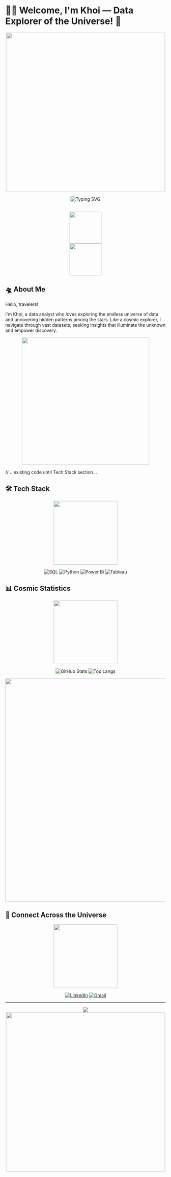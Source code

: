 # 👨‍🚀 Welcome, I'm Khoi — Data Explorer of the Universe! 🚀

<div align="center">
  <img src="https://media.giphy.com/media/l3vR85PnGsBwu1PFK/giphy.gif" width="500">
  
  ![Typing SVG](https://readme-typing-svg.herokuapp.com?font=Fira+Code&pause=1000&color=00F7FF&random=false&width=435&lines=Data+Analyst+exploring+the+data+universe;Building+insights+across+the+galaxies+✨;Converting+data+into+cosmic+stories+🌌)

  <br>
  <img src="https://media.giphy.com/media/WUlplcMpOCEmTGBtBW/giphy.gif" width="100">
</div>

<div align="center">
  <img src="https://raw.githubusercontent.com/gist/theAdityaNVS/f5b585d1082da2dffffea32434f37956/raw/7f9552d0a179b4f84059259fa878199e369b069c/GitHub-Star.gif" width="100">
</div>

## 🛸 About Me
Hello, travelers!

I'm Khoi, a data analyst who loves exploring the endless universe of data and uncovering hidden patterns among the stars. Like a cosmic explorer, I navigate through vast datasets, seeking insights that illuminate the unknown and empower discovery.

<div align="center">
  <img src="https://media.giphy.com/media/xT9IgzoKnwFNmISR8I/giphy.gif" width="400">
</div>

// ...existing code until Tech Stack section...

## 🛠️ Tech Stack
<div align="center">
  <img src="https://media.giphy.com/media/QpVUMRUJGokfqXyfa1/giphy.gif" width="200">
  
![SQL](https://img.shields.io/badge/SQL-%2300f.svg?style=for-the-badge&logo=sql&logoColor=white)
![Python](https://img.shields.io/badge/python-3670A0?style=for-the-badge&logo=python&logoColor=ffdd54)
![Power Bi](https://img.shields.io/badge/power_bi-F2C811?style=for-the-badge&logo=powerbi&logoColor=black)
![Tableau](https://img.shields.io/badge/Tableau-E97627?style=for-the-badge&logo=Tableau&logoColor=white)
</div>

## 📊 Cosmic Statistics
<div align="center">
  <img src="https://media.giphy.com/media/LOnt6uqjD9OexmQJRB/giphy.gif" width="200">
  
![GitHub Stats](https://github-readme-stats.vercel.app/api?username=1iamcube1&show_icons=true&theme=radical)
![Top Langs](https://github-readme-stats.vercel.app/api/top-langs/?username=1iamcube1&layout=compact&theme=radical)

<img src="https://github-profile-trophy.vercel.app/?username=1iamcube1&theme=radical&no-frame=false&no-bg=true&margin-w=4" width="700">
</div>

## 🌌 Connect Across the Universe
<div align="center">
  <img src="https://media.giphy.com/media/3ohs4gSs3V0Q7qOtKU/giphy.gif" width="200">
  
[![LinkedIn](https://img.shields.io/badge/LinkedIn-%230077B5.svg?style=for-the-badge&logo=linkedin&logoColor=white)](https://www.linkedin.com/in/khoi-pham-cong-nguyen-110ba3248/)
[![Gmail](https://img.shields.io/badge/Gmail-D14836?style=for-the-badge&logo=gmail&logoColor=white)](mailto:phamkhoi1602fw@gmail.com)
</div>

---
<div align="center">
  <img src="https://raw.githubusercontent.com/Trilokia/Trilokia/379277808c61ef204768a61bbc5d25bc7798ccf1/bottom_header.svg" />
  <br>
  <img src="https://media.giphy.com/media/3ohs4BSacFKI7A717y/giphy.gif" width="500">
</div>
